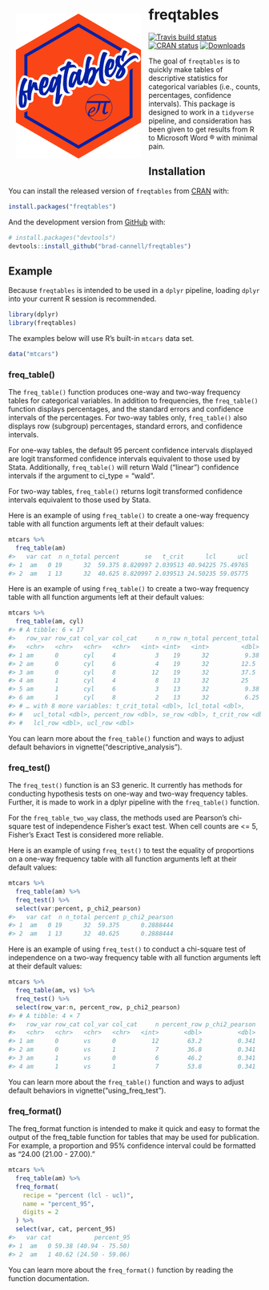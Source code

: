 
<!-- README.md is generated from README.Rmd. Please edit that file -->

# freqtables <img style="padding: 15px;" align="left" src="man/figures/freqtables_hex/freqtables.png" alt="freqtables hex logo" width="250" height="289">

<!-- badges: start -->

[![Travis build
status](https://travis-ci.com/brad-cannell/freqtables.svg?branch=master)](https://travis-ci.com/brad-cannell/freqtables)
[![CRAN
status](https://www.r-pkg.org/badges/version/freqtables)](https://cran.r-project.org/package=freqtables)
[![Downloads](http://cranlogs.r-pkg.org/badges/grand-total/freqtables)](https://www.r-pkg.org/pkg/freqtables)
<!-- badges: end -->

The goal of `freqtables` is to quickly make tables of descriptive
statistics for categorical variables (i.e., counts, percentages,
confidence intervals). This package is designed to work in a `tidyverse`
pipeline, and consideration has been given to get results from R to
Microsoft Word ® with minimal pain.

## Installation

You can install the released version of `freqtables` from
[CRAN](https://CRAN.R-project.org) with:

``` r
install.packages("freqtables")
```

And the development version from [GitHub](https://github.com/) with:

``` r
# install.packages("devtools")
devtools::install_github("brad-cannell/freqtables")
```

## Example

Because `freqtables` is intended to be used in a `dplyr` pipeline,
loading `dplyr` into your current R session is recommended.

``` r
library(dplyr)
library(freqtables)
```

The examples below will use R’s built-in `mtcars` data set.

``` r
data("mtcars")
```

### freq\_table()

The `freq_table()` function produces one-way and two-way frequency
tables for categorical variables. In addition to frequencies, the
`freq_table()` function displays percentages, and the standard errors
and confidence intervals of the percentages. For two-way tables only,
`freq_table()` also displays row (subgroup) percentages, standard
errors, and confidence intervals.

For one-way tables, the default 95 percent confidence intervals
displayed are logit transformed confidence intervals equivalent to those
used by Stata. Additionally, `freq_table()` will return Wald (“linear”)
confidence intervals if the argument to ci\_type = “wald”.

For two-way tables, `freq_table()` returns logit transformed confidence
intervals equivalent to those used by Stata.

Here is an example of using `freq_table()` to create a one-way frequency
table with all function arguments left at their default values:

``` r
mtcars %>% 
  freq_table(am)
#>   var cat  n n_total percent       se   t_crit      lcl      ucl
#> 1  am   0 19      32  59.375 8.820997 2.039513 40.94225 75.49765
#> 2  am   1 13      32  40.625 8.820997 2.039513 24.50235 59.05775
```

Here is an example of using `freq_table()` to create a two-way frequency
table with all function arguments left at their default values:

``` r
mtcars %>% 
  freq_table(am, cyl)
#> # A tibble: 6 × 17
#>   row_var row_cat col_var col_cat     n n_row n_total percent_total se_total
#>   <chr>   <chr>   <chr>   <chr>   <int> <int>   <int>         <dbl>    <dbl>
#> 1 am      0       cyl     4           3    19      32          9.38     5.24
#> 2 am      0       cyl     6           4    19      32         12.5      5.94
#> 3 am      0       cyl     8          12    19      32         37.5      8.70
#> 4 am      1       cyl     4           8    13      32         25        7.78
#> 5 am      1       cyl     6           3    13      32          9.38     5.24
#> 6 am      1       cyl     8           2    13      32          6.25     4.35
#> # … with 8 more variables: t_crit_total <dbl>, lcl_total <dbl>,
#> #   ucl_total <dbl>, percent_row <dbl>, se_row <dbl>, t_crit_row <dbl>,
#> #   lcl_row <dbl>, ucl_row <dbl>
```

You can learn more about the `freq_table()` function and ways to adjust
default behaviors in vignette(“descriptive\_analysis”).

### freq\_test()

The `freq_test()` function is an S3 generic. It currently has methods
for conducting hypothesis tests on one-way and two-way frequency tables.
Further, it is made to work in a dplyr pipeline with the `freq_table()`
function.

For the `freq_table_two_way` class, the methods used are Pearson’s
chi-square test of independence Fisher’s exact test. When cell counts
are &lt;= 5, Fisher’s Exact Test is considered more reliable.

Here is an example of using `freq_test()` to test the equality of
proportions on a one-way frequency table with all function arguments
left at their default values:

``` r
mtcars %>%
  freq_table(am) %>%
  freq_test() %>%
  select(var:percent, p_chi2_pearson)
#>   var cat  n n_total percent p_chi2_pearson
#> 1  am   0 19      32  59.375      0.2888444
#> 2  am   1 13      32  40.625      0.2888444
```

Here is an example of using `freq_test()` to conduct a chi-square test
of independence on a two-way frequency table with all function arguments
left at their default values:

``` r
mtcars %>%
  freq_table(am, vs) %>%
  freq_test() %>%
  select(row_var:n, percent_row, p_chi2_pearson)
#> # A tibble: 4 × 7
#>   row_var row_cat col_var col_cat     n percent_row p_chi2_pearson
#>   <chr>   <chr>   <chr>   <chr>   <int>       <dbl>          <dbl>
#> 1 am      0       vs      0          12        63.2          0.341
#> 2 am      0       vs      1           7        36.8          0.341
#> 3 am      1       vs      0           6        46.2          0.341
#> 4 am      1       vs      1           7        53.8          0.341
```

You can learn more about the `freq_table()` function and ways to adjust
default behaviors in vignette(“using\_freq\_test”).

### freq\_format()

The freq\_format function is intended to make it quick and easy to
format the output of the freq\_table function for tables that may be
used for publication. For example, a proportion and 95% confidence
interval could be formatted as “24.00 (21.00 - 27.00).”

``` r
mtcars %>%
  freq_table(am) %>%
  freq_format(
    recipe = "percent (lcl - ucl)",
    name = "percent_95",
    digits = 2
  ) %>%
  select(var, cat, percent_95)
#>   var cat            percent_95
#> 1  am   0 59.38 (40.94 - 75.50)
#> 2  am   1 40.62 (24.50 - 59.06)
```

You can learn more about the `freq_format()` function by reading the
function documentation.
